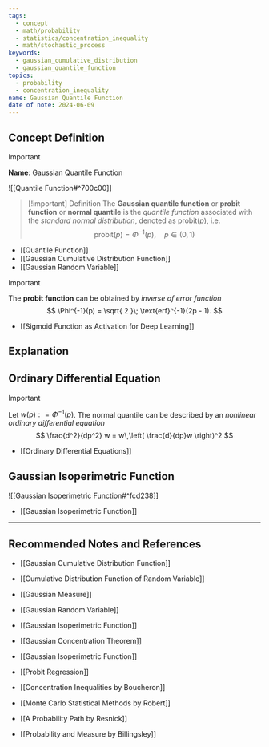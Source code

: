 ```yaml
---
tags:
  - concept
  - math/probability
  - statistics/concentration_inequality
  - math/stochastic_process
keywords:
  - gaussian_cumulative_distribution
  - gaussian_quantile_function
topics:
  - probability
  - concentration_inequality
name: Gaussian Quantile Function
date of note: 2024-06-09
---
```


## Concept Definition

>[!important]
>**Name**: Gaussian Quantile Function

![[Quantile Function#^700c00]]


>[!important] Definition
>The **Gaussian quantile function** or **probit function** or **normal quantile** is the *quantile function* associated with the *standard normal distribution*, denoted as $\text{probit}(p)$, i.e.
>$$
>\text{probit}(p) = \Phi^{-1}(p), \quad p\in (0,1)
>$$

- [[Quantile Function]]
- [[Gaussian Cumulative Distribution Function]]
- [[Gaussian Random Variable]]


>[!important]
>The **probit function** can be obtained by *inverse of error function*
>$$
>\Phi^{-1}(p) = \sqrt{ 2 }\; \text{erf}^{-1}(2p - 1).
>$$

- [[Sigmoid Function as Activation for Deep Learning]]

## Explanation


## Ordinary Differential Equation

>[!important]
>Let $w(p): = \Phi^{-1}(p)$. The normal quantile can be described by an *nonlinear ordinary differential equation*
>$$
> \frac{d^2}{dp^2} w =  w\,\left( \frac{d}{dp}w  \right)^2
>$$

- [[Ordinary Differential Equations]]


## Gaussian Isoperimetric Function

![[Gaussian Isoperimetric Function#^fcd238]]


- [[Gaussian Isoperimetric Function]]




-----------
##  Recommended Notes and References

- [[Gaussian Cumulative Distribution Function]]
- [[Cumulative Distribution Function of Random Variable]]
- [[Gaussian Measure]]
- [[Gaussian Random Variable]]

- [[Gaussian Isoperimetric Function]]

- [[Gaussian Concentration Theorem]]
- [[Gaussian Isoperimetric Function]]


- [[Probit Regression]]

- [[Concentration Inequalities by Boucheron]]
- [[Monte Carlo Statistical Methods by Robert]]
- [[A Probability Path by Resnick]]
- [[Probability and Measure by Billingsley]]
